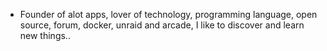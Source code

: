 - Founder of alot apps, lover of technology, programming language, open source, forum, docker, unraid and arcade, I like to discover and learn new things..
  <br>















































































































































































































































































































































































































































































































































































































































































































































































































































































































































































































































































































































































































































































































































































































































































































































































































































































































































































































































































































































































































































































































































































































































































































































































































































































































































































































































































